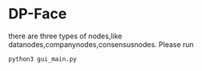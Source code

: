 # DP-Face
there are three types of nodes,like datanodes,companynodes,consensusnodes.
Please run 
```python
python3 gui_main.py
```
